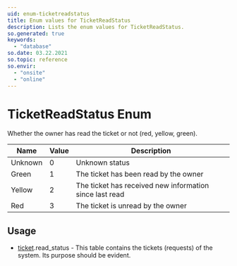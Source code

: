 ```yaml
---
uid: enum-ticketreadstatus
title: Enum values for TicketReadStatus
description: Lists the enum values for TicketReadStatus.
so.generated: true
keywords:
  - "database"
so.date: 03.22.2021
so.topic: reference
so.envir:
  - "onsite"
  - "online"
---
```


# TicketReadStatus Enum

Whether the owner has read the ticket or not (red, yellow, green).

| Name | Value | Description |
|------|-------|-------------|
|Unknown|0|Unknown status|
|Green|1|The ticket has been read by the owner|
|Yellow|2|The ticket has received new information since last read|
|Red|3|The ticket is unread by the owner|

## Usage

* [ticket](../ticket.md).read_status - This table contains the tickets (requests) of the system. Its purpose should be evident.
